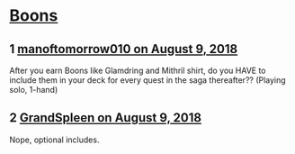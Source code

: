 # [Boons](https://community.fantasyflightgames.com/topic/280663-boons/)

## 1 [manoftomorrow010 on August 9, 2018](https://community.fantasyflightgames.com/topic/280663-boons/?do=findComment&comment=3434486)

After you earn Boons like Glamdring and Mithril shirt, do you HAVE to include them in your deck for every quest in the saga thereafter?? (Playing solo, 1-hand)

## 2 [GrandSpleen on August 9, 2018](https://community.fantasyflightgames.com/topic/280663-boons/?do=findComment&comment=3434631)

Nope, optional includes.

